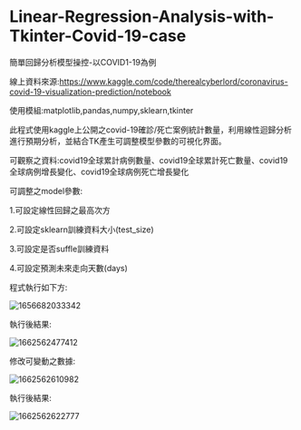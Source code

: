 # Linear-Regression-Analysis-with-Tkinter-Covid-19-case

簡單回歸分析模型操控-以COVID1-19為例

線上資料來源:https://www.kaggle.com/code/therealcyberlord/coronavirus-covid-19-visualization-prediction/notebook

使用模組:matplotlib,pandas,numpy,sklearn,tkinter

此程式使用kaggle上公開之covid-19確診/死亡案例統計數量，利用線性迴歸分析進行預期分析，並結合TK產生可調整模型參數的可視化界面。

可觀察之資料:covid19全球累計病例數量、covid19全球累計死亡數量、covid19全球病例增長變化、covid19全球病例死亡增長變化

可調整之model參數:

1.可設定線性回歸之最高次方

2.可設定sklearn訓練資料大小(test_size)

3.可設定是否suffle訓練資料

4.可設定預測未來走向天數(days)

程式執行如下方:

![1656682033342](https://user-images.githubusercontent.com/103618758/176903918-76c29eff-ab85-4307-a4f1-ef5ebf81a92f.jpg)

執行後結果:

![1662562477412](https://user-images.githubusercontent.com/103618758/188911079-ad6017df-f525-4597-a37b-b4bf9e21c6f4.jpg)

修改可變動之數據:

![1662562610982](https://user-images.githubusercontent.com/103618758/188911164-365e3cbc-6aa4-48f3-8ab7-c3dd0c0bd845.jpg)

執行後結果:

![1662562622777](https://user-images.githubusercontent.com/103618758/188911210-194b1fa7-8730-46cd-b4cb-eff8ead44edb.jpg)

